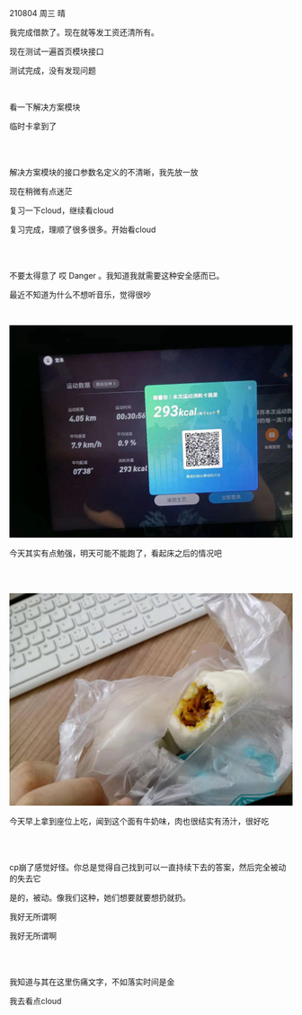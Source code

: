 210804 周三 晴

我完成借款了。现在就等发工资还清所有。

现在测试一遍首页模块接口

测试完成，没有发现问题

<br>

看一下解决方案模块

临时卡拿到了

<br>

<br>

解决方案模块的接口参数名定义的不清晰，我先放一放

现在稍微有点迷茫

复习一下cloud，继续看cloud

复习完成，理顺了很多很多。开始看cloud

<br>

<br>

不要太得意了 哎 Danger 。我知道我就需要这种安全感而已。

最近不知道为什么不想听音乐，觉得很吵

<br>

![image-20210804215927359](imgs/image-20210804215927359.png)

今天其实有点勉强，明天可能不能跑了，看起床之后的情况吧

<br>

<br>

![image-20210804220018842](imgs/image-20210804220018842.png)

今天早上拿到座位上吃，闻到这个面有牛奶味，肉也很结实有汤汁，很好吃

<br>

<br>

cp崩了感觉好怪。你总是觉得自己找到可以一直持续下去的答案，然后完全被动的失去它

是的，被动。像我们这种，她们想要就要想扔就扔。

我好无所谓啊

我好无所谓啊

<br>

<br>

我知道与其在这里伤痛文字，不如落实时间是金

我去看点cloud









